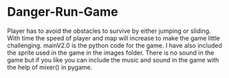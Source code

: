 # Danger-Run-Game
Player has to avoid the obstacles to survive by either jumping or sliding. With time the speed of player and map will increase to make the game little challenging.
mainV2.0 is the python code for the game.
I have also included the sprite used in the game in the images folder.
There is no sound in the game but if you like you can include the music and sound in the game with the help of mixer() in pygame.
